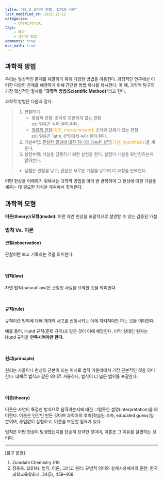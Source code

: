 ```yaml
---
title: "01.2 과학적 방법, 법칙과 이론"
last_modified_at: 2021-12-11
categories:
    - chemistry01
tags:
    - 화학
    - 과학적 방법
comments: true
use_math: true
---
```


## 과학적 방법

우리는 일상적인 문제를 해결하기 위해 다양한 방법을 이용한다. 과학적인 연구에선 이러한 다양한 문제를 해결하기 위해 간단한 방법 하나를 제시한다. 이 때, 과학적 탐구의 가장 핵심적인 절차를 "**과학적 방법(Scientific Method)**"라고 한다.

과학적 방법은 다음과 같다.

>1. 관찰하기
>    - 정성적 관찰: 숫자로 표현되지 않는 관찰\
>    ex) 얼음은 녹아 물이 된다.
>    - <u>정량적 관찰</u><span style="color: orange">[측정, measurement]</span>: 숫자와 단위가 있는 관칠\
>    ex) 얼음은 1atm, 0℃에서 녹아 물이 된다.
>2. 가설수립: <u>관찰한 결과에 대한 하나의 가능한 설명</u><span style="color: orange">[가설, hypothesis]</span>을 세운다.
>3. 실험수행: 가설을 검증하기 위한 실험을 한다. 실험이 가설을 뒷받침하는지 알아본다.
>- 실험은 관찰을 낳고, 관찰은 새로운 가설을 낳으며 이 과정을 반복한다.

어떤 현상을 이해하기 위해서는 과학적 방법을 여러 번 반복하여 그 현상에 대한 가설을 세우는 데 필요한 지식을 계속해서 축적한다.

## 과학적 모형

**이론(theory)/모형(model)**: 어떤 자연 현상을 포괄적으로 셜명할 수 있는 검증된 가설

### 법칙 Vs. 이론

#### 관찰(observation)

관찰이란 보고 기록하는 것을 의미한다.

<br/>

#### 법칙(law)

자연 법칙(natural law)은 관찰한 사실을 요약한 것을 의미한다.

<br/>

#### 규칙(rule)

규칙이란 법칙에 대해 개개의 사고를 진행시키는 데에 지켜져야만 하는 것을 의미한다.

예를 들어, Hund 규칙(훈트 규칙)과 같은 것이 이에 해당한다. 바닥 상태인 원자는 Hund 규칙을 **만족시켜야만 한다.**

<br/>

#### 원리(principle)

원리는 사물이나 현상의 근본이 되는 이치로 법칙 가운데에서 가장 근본적인 것을 의미한다. 대체로 법칙과 같은 의미로 사용하나, 법칙이 더 넓은 범위를 포괄한다.

<br/>

#### 이론(theory)

이론은 자연이 특정한 방식으로 움직이는지에 대한 그럴듯한 설명(interpretation)을 의미한다. 이론은 인간인 만든 것이며 과학자의 추측[학습된 추측, educated guess]일 뿐이며, 끊임없이 실험하고, 이론을 보완할 필요가 있다.

법칙은 어떤 현상이 발생했는지를 단순히 요약한 것이며, 이론은 그 이유를 설명하는 것이다.

-----
[참고 문헌]

1. Zumdahl Chemistry E10
2. 정용욱. (2014). 법칙, 이론, 그리고 원리: 규범적 의미와 실제사용에서의 혼란. 한국과학교육학회지, 34(5), 459–468.